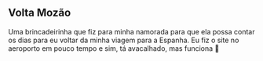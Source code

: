 ## Volta Mozão

Uma brincadeirinha que fiz para minha namorada para que ela possa contar os dias para eu voltar da minha viagem para a Espanha. Eu fiz o site no aeroporto em pouco tempo e sim, tá avacalhado, mas funciona :troll:
